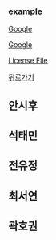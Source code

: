 ### example

[Google](https://www.google.com)

[Google](gttps://www.google.com "Google's Hompage")

[License File](./LICENSE)


[뒤로가기](./README.md)


## 안시후


## 석태민


## 전유정


## 최서연


## 곽호권





